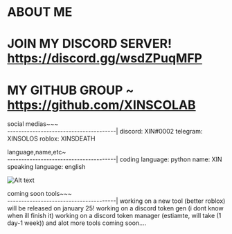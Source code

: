 # ABOUT ME 
# JOIN MY DISCORD SERVER! https://discord.gg/wsdZPuqMFP
# MY GITHUB GROUP ~ https://github.com/XINSCOLAB


social medias~~~  
---------------------------------------|
discord: XIN#0002
telegram: XINSOLOS
roblox: XINSDEATH


language,name,etc~   
---------------------------------------|
coding language: python
name: XIN
speaking language: english

![ Alt text](XIN.gif)


 coming soon tools~~~   
---------------------------------------|
working on a new tool (better roblox) will be released on january 25!
working on a discord token gen (i dont know when ill finish it)
working on a discord token manager (estiamte, will take (1 day-1 week))
and alot more tools coming soon....







